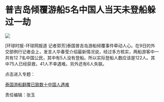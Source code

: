 # 普吉岛倾覆游船5名中国人当天未登船躲过一劫

![](http://n.sinaimg.cn/translate/0/w500h300/20180326/jUTI-fysqfnf9352663.jpg)

[环球时报-环球网报道 记者郭芳]泰国普吉岛游船倾覆事件牵动人心。在9日的外交部例行记者会上，发言人华春莹介绍最新情况说，经过多方核实，两船游客中一共有12
7名中国公民，其中有5人没有登船。所以实际登船人数应该是122人。其中75人已经获救，41人不幸遇难。另外还有6人失联。

点击进入专题：

[泰国游船翻覆已致数十中国人遇难](http://news.sina.cn/zt_d/youchuan0705)

责任编辑：张玉

